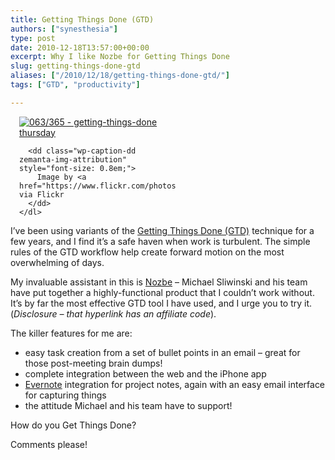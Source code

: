 ```yaml
---
title: Getting Things Done (GTD)
authors: ["synesthesia"]
type: post
date: 2010-12-18T13:57:00+00:00
excerpt: Why I like Nozbe for Getting Things Done
slug: getting-things-done-gtd
aliases: ["/2010/12/18/getting-things-done-gtd/"]
tags: ["GTD", "productivity"]

---
```

<div class="zemanta-img" style="margin: 1em; display: block;">
  <div>
    <dl class="wp-caption alignright" style="width: 250px;">
      <dt class="wp-caption-dt">
        <a href="https://www.flickr.com/photos/79538062@N00/4407962892"><img title="063/365 - getting-things-done thursday" src="https://farm5.static.flickr.com/4007/4407962892_9e7693ef1f_m.jpg" alt="063/365 - getting-things-done thursday" /></a>
      </dt>
      
      <dd class="wp-caption-dd zemanta-img-attribution" style="font-size: 0.8em;">
        Image by <a href="https://www.flickr.com/photos/79538062@N00/4407962892">jypsygen</a> via Flickr
      </dd>
    </dl>
  </div>
</div>

I’ve been using variants of the [Getting Things Done (GTD)][1] technique for a few years, and I find it’s a safe haven when work is turbulent. The simple rules of the GTD workflow help create forward motion on the most overwhelming of days.

My invaluable assistant in this is [Nozbe][2] &#8211; Michael Sliwinski and his team have put together a highly-functional product that I couldn’t work without. It’s by far the most effective GTD tool I have used, and I urge you to try it. (_Disclosure – that hyperlink has an affiliate code_).

The killer features for me are:

  * easy task creation from a set of bullet points in an email – great for those post-meeting brain dumps!
  * complete integration between the web and the iPhone app
  * [Evernote][3] integration for project notes, again with an easy email interface for capturing things
  * the attitude Michael and his team have to support!

How do you Get Things Done?

Comments please!

<div class="zemanta-pixie" style="margin-top: 10px; height: 15px;">
  <img class="zemanta-pixie-img" style="border: none; float: right;" src="http://img.zemanta.com/pixy.gif?x-id=6bdc015a-712c-4017-b3f2-7887eb768886" alt="" /><span class="zem-script more-info pretty-attribution"></span>
</div>

 [1]: http://en.wikipedia.org/wiki/Getting_Things_Done
 [2]: http://www.nozbe.com/a-53437730
 [3]: http://www.evernote.com